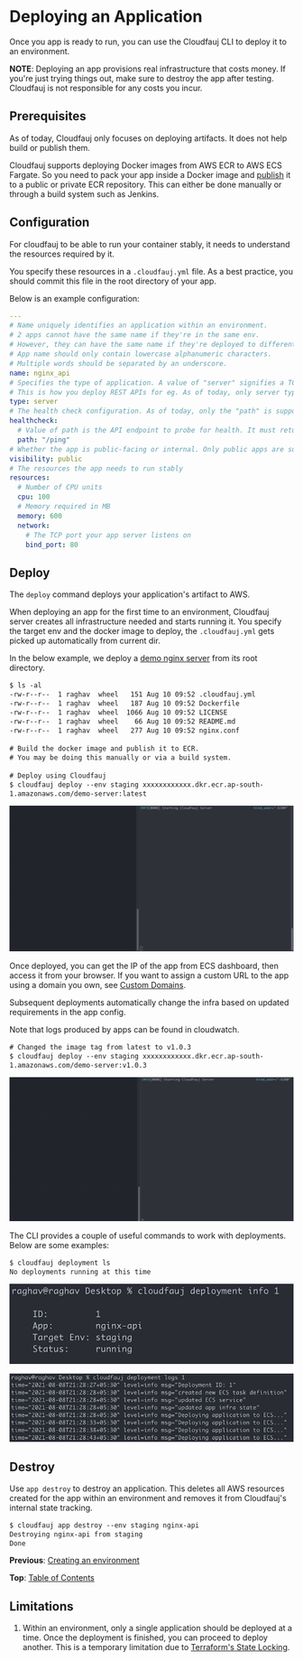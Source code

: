 # Deploying an Application
Once you app is ready to run, you can use the Cloudfauj CLI to deploy it to an environment.

**NOTE**: Deploying an app provisions real infrastructure that costs money. If you're just trying things out, make sure to destroy the app after testing. Cloudfauj is not responsible for any costs you incur.

## Prerequisites
As of today, Cloudfauj only focuses on deploying artifacts. It does not help build or publish them.

Cloudfauj supports deploying Docker images from AWS ECR to AWS ECS Fargate. So you need to pack your app inside a Docker image and [publish](https://docs.aws.amazon.com/AmazonECR/latest/userguide/docker-push-ecr-image.html) it to a public or private ECR repository. This can either be done manually or through a build system such as Jenkins.

## Configuration
For cloudfauj to be able to run your container stably, it needs to understand the resources required by it.

You specify these resources in a `.cloudfauj.yml` file. As a best practice, you should commit this file in the root directory of your app.

Below is an example configuration:
```yaml
---
# Name uniquely identifies an application within an environment.
# 2 apps cannot have the same name if they're in the same env.
# However, they can have the same name if they're deployed to different envs.
# App name should only contain lowercase alphanumeric characters.
# Multiple words should be separated by an underscore.
name: nginx_api
# Specifies the type of application. A value of "server" signifies a TCP server.
# This is how you deploy REST APIs for eg. As of today, only server type is supported.
type: server
# The health check configuration. As of today, only the "path" is supported.
healthcheck:
  # Value of path is the API endpoint to probe for health. It must return 200.
  path: "/ping"
# Whether the app is public-facing or internal. Only public apps are supported as of now.
visibility: public
# The resources the app needs to run stably
resources:
  # Number of CPU units
  cpu: 100
  # Memory required in MB
  memory: 600
  network:
    # The TCP port your app server listens on
    bind_port: 80
``` 

## Deploy
The `deploy` command deploys your application's artifact to AWS.

When deploying an app for the first time to an environment, Cloudfauj server creates all infrastructure needed and starts running it. You specify the target env and the docker image to deploy, the `.cloudfauj.yml` gets picked up automatically from current dir.

In the below example, we deploy a [demo nginx server](https://github.com/cloudfauj/demo-server) from its root directory.

```
$ ls -al
-rw-r--r--  1 raghav  wheel   151 Aug 10 09:52 .cloudfauj.yml
-rw-r--r--  1 raghav  wheel   187 Aug 10 09:52 Dockerfile
-rw-r--r--  1 raghav  wheel  1066 Aug 10 09:52 LICENSE
-rw-r--r--  1 raghav  wheel    66 Aug 10 09:52 README.md
-rw-r--r--  1 raghav  wheel   277 Aug 10 09:52 nginx.conf

# Build the docker image and publish it to ECR.
# You may be doing this manually or via a build system.

# Deploy using Cloudfauj
$ cloudfauj deploy --env staging xxxxxxxxxxxx.dkr.ecr.ap-south-1.amazonaws.com/demo-server:latest
```

![Create application](./assets/create-app.gif)

Once deployed, you can get the IP of the app from ECS dashboard, then access it from your browser. If you want to assign a custom URL to the app using a domain you own, see [Custom Domains](./advanced-concepts.md#custom-domains).

Subsequent deployments automatically change the infra based on updated requirements in the app config.

Note that logs produced by apps can be found in cloudwatch.

```
# Changed the image tag from latest to v1.0.3
$ cloudfauj deploy --env staging xxxxxxxxxxxx.dkr.ecr.ap-south-1.amazonaws.com/demo-server:v1.0.3
```

![Deploy application](./assets/deploy-app.gif)

The CLI provides a couple of useful commands to work with deployments. Below are some examples:

```
$ cloudfauj deployment ls
No deployments running at this time
```

![Deployment info](./assets/deployment-info.png)

![Deployment logs](./assets/deployment-logs.png)

## Destroy
Use `app destroy` to destroy an application. This deletes all AWS resources created for the app within an environment and removes it from Cloudfauj's internal state tracking.

```
$ cloudfauj app destroy --env staging nginx-api
Destroying nginx-api from staging
Done
```

**Previous**: [Creating an environment](./create-env.md)

**Top**: [Table of Contents](../README.md#documentation)

## Limitations
1. Within an environment, only a single application should be deployed at a time. Once the deployment is finished, you can proceed to deploy another. This is a temporary limitation due to [Terraform's State Locking](https://www.terraform.io/docs/language/state/locking.html).